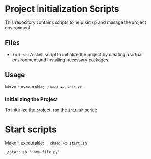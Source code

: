 # Project Initialization Scripts

This repository contains scripts to help set up and manage the project environment.

## Files

- `init.sh`: A shell script to initialize the project by creating a virtual environment and installing necessary packages.

## Usage
 Make it executable:
```  chmod +x init.sh ```

### Initializing the Project

To initialize the project, run the `init.sh` script:


# Start scripts
 Make it executable:
```  chmod +x start.sh```

```
./start.sh "name-file.py"
```
